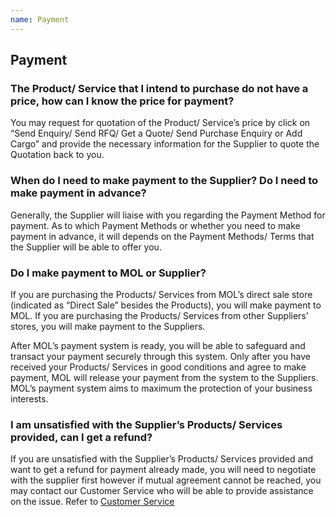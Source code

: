 ```yaml
---
name: Payment
---
```


## Payment

###  The Product/ Service that I intend to purchase do not have a price, how can I know the price for payment?

You may request for quotation of the Product/ Service’s price by click on “Send Enquiry/ Send RFQ/ Get a Quote/ Send Purchase Enquiry or Add Cargo” and provide the necessary information for the Supplier to quote the Quotation back to you.

###  When do I need to make payment to the Supplier? Do I need to make payment in advance?

Generally, the Supplier will liaise with you regarding the Payment Method for payment. As to which Payment Methods or whether you need to make payment in advance, it will depends on the Payment Methods/ Terms that the Supplier will be able to offer you.  

###  Do I make payment to MOL or Supplier?

If you are purchasing the Products/ Services from MOL’s direct sale store (indicated as “Direct Sale” besides the Products), you will make payment to MOL. If you are purchasing the Products/ Services from other Suppliers’ stores, you will make payment to the Suppliers. 

After MOL’s payment system is ready, you will be able to safeguard and transact your payment securely through this system. Only after you have received your Products/ Services in good conditions and agree to make payment, MOL will release your payment from the system to the Suppliers. MOL’s payment system aims to maximum the protection of your business interests. 

###  I am unsatisfied with the Supplier’s Products/ Services provided, can I get a refund? 

If you are unsatisfied with the Supplier’s Products/ Services provided and want to get a refund for payment already made, you will need to negotiate with the supplier first however if mutual agreement cannot be reached, you may contact our Customer Service who will be able to provide assistance on the issue. Refer to [Customer Service](http://emarineonline.com.customerservice)
